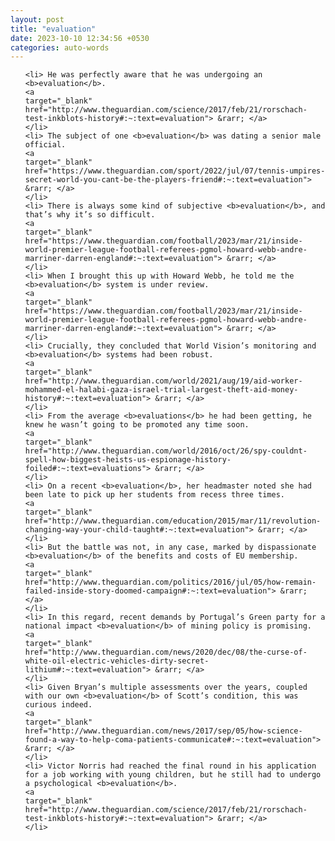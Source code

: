 ```yaml
---
layout: post
title: "evaluation"
date: 2023-10-10 12:34:56 +0530
categories: auto-words
---
```

<ol>

    <li> He was perfectly aware that he was undergoing an <b>evaluation</b>.
    <a 
    target="_blank" 
    href="http://www.theguardian.com/science/2017/feb/21/rorschach-test-inkblots-history#:~:text=evaluation"> &rarr; </a>
    </li>
    <li> The subject of one <b>evaluation</b> was dating a senior male official.
    <a 
    target="_blank" 
    href="https://www.theguardian.com/sport/2022/jul/07/tennis-umpires-secret-world-you-cant-be-the-players-friend#:~:text=evaluation"> &rarr; </a>
    </li>
    <li> There is always some kind of subjective <b>evaluation</b>, and that’s why it’s so difficult.
    <a 
    target="_blank" 
    href="https://www.theguardian.com/football/2023/mar/21/inside-world-premier-league-football-referees-pgmol-howard-webb-andre-marriner-darren-england#:~:text=evaluation"> &rarr; </a>
    </li>
    <li> When I brought this up with Howard Webb, he told me the <b>evaluation</b> system is under review.
    <a 
    target="_blank" 
    href="https://www.theguardian.com/football/2023/mar/21/inside-world-premier-league-football-referees-pgmol-howard-webb-andre-marriner-darren-england#:~:text=evaluation"> &rarr; </a>
    </li>
    <li> Crucially, they concluded that World Vision’s monitoring and <b>evaluation</b> systems had been robust.
    <a 
    target="_blank" 
    href="http://www.theguardian.com/world/2021/aug/19/aid-worker-mohammed-el-halabi-gaza-israel-trial-largest-theft-aid-money-history#:~:text=evaluation"> &rarr; </a>
    </li>
    <li> From the average <b>evaluations</b> he had been getting, he knew he wasn’t going to be promoted any time soon.
    <a 
    target="_blank" 
    href="http://www.theguardian.com/world/2016/oct/26/spy-couldnt-spell-how-biggest-heists-us-espionage-history-foiled#:~:text=evaluations"> &rarr; </a>
    </li>
    <li> On a recent <b>evaluation</b>, her headmaster noted she had been late to pick up her students from recess three times.
    <a 
    target="_blank" 
    href="http://www.theguardian.com/education/2015/mar/11/revolution-changing-way-your-child-taught#:~:text=evaluation"> &rarr; </a>
    </li>
    <li> But the battle was not, in any case, marked by dispassionate <b>evaluation</b> of the benefits and costs of EU membership.
    <a 
    target="_blank" 
    href="http://www.theguardian.com/politics/2016/jul/05/how-remain-failed-inside-story-doomed-campaign#:~:text=evaluation"> &rarr; </a>
    </li>
    <li> In this regard, recent demands by Portugal’s Green party for a national impact <b>evaluation</b> of mining policy is promising.
    <a 
    target="_blank" 
    href="http://www.theguardian.com/news/2020/dec/08/the-curse-of-white-oil-electric-vehicles-dirty-secret-lithium#:~:text=evaluation"> &rarr; </a>
    </li>
    <li> Given Bryan’s multiple assessments over the years, coupled with our own <b>evaluation</b> of Scott’s condition, this was curious indeed.
    <a 
    target="_blank" 
    href="http://www.theguardian.com/news/2017/sep/05/how-science-found-a-way-to-help-coma-patients-communicate#:~:text=evaluation"> &rarr; </a>
    </li>
    <li> Victor Norris had reached the final round in his application for a job working with young children, but he still had to undergo a psychological <b>evaluation</b>.
    <a 
    target="_blank" 
    href="http://www.theguardian.com/science/2017/feb/21/rorschach-test-inkblots-history#:~:text=evaluation"> &rarr; </a>
    </li>